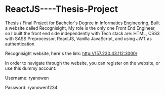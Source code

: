 # ReactJS----Thesis-Project
Thesis / Final Project for Bachelor's Degree in Informatics Engineering, Built a website called Recognisight, My role is the only one Front End Engineer, so I built the front end side independently with Tech stack are: HTML, CSS3 with SASS Preprocessor, ReactJS, Vanilla JavaScript, and using JWT as authentication. 

Recognisight website, here's the link: http://157.230.43.112:3000/

In order to navigate through the website, you can register on the website, or use this dummy account:

Username: ryanowen

Password: ryanowen1234
